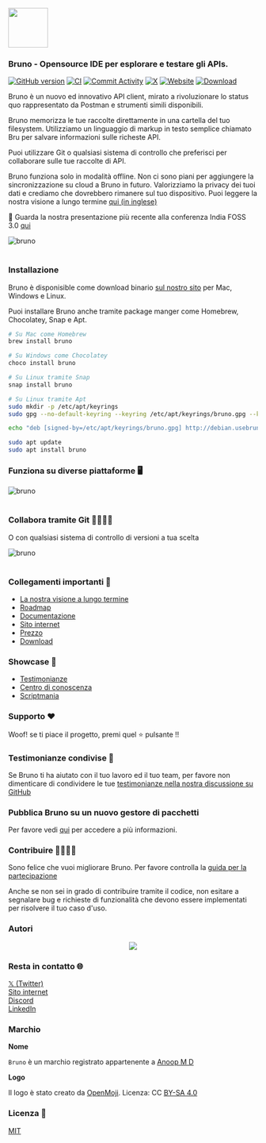 <br />
<img src="../../assets/images/logo-transparent.png" width="80"/>

### Bruno - Opensource IDE per esplorare e testare gli APIs.

[![GitHub version](https://badge.fury.io/gh/usebruno%2Fbruno.svg)](https://badge.fury.io/gh/usebruno%bruno)
[![CI](https://github.com/usebruno/bruno/actions/workflows/unit-tests.yml/badge.svg?branch=main)](https://github.com/usebruno/bruno/workflows/unit-tests.yml)
[![Commit Activity](https://img.shields.io/github/commit-activity/m/usebruno/bruno)](https://github.com/usebruno/bruno/pulse)
[![X](https://img.shields.io/twitter/follow/use_bruno?style=social&logo=x)](https://twitter.com/use_bruno)
[![Website](https://img.shields.io/badge/Website-Visit-blue)](https://www.usebruno.com)
[![Download](https://img.shields.io/badge/Download-Latest-brightgreen)](https://www.usebruno.com/downloads)

Bruno è un nuovo ed innovativo API client, mirato a rivoluzionare lo status quo rappresentato da Postman e strumenti simili disponibili.

Bruno memorizza le tue raccolte direttamente in una cartella del tuo filesystem. Utilizziamo un linguaggio di markup in testo semplice chiamato Bru per salvare informazioni sulle richeste API.

Puoi utilizzare Git o qualsiasi sistema di controllo che preferisci per collaborare sulle tue raccolte di API.

Bruno funziona solo in modalità offline. Non ci sono piani per aggiungere la sincronizzazione su cloud a Bruno in futuro. Valorizziamo la privacy dei tuoi dati e crediamo che dovrebbero rimanere sul tuo dispositivo. Puoi leggere la nostra visione a lungo termine [qui (in inglese)](https://github.com/usebruno/bruno/discussions/269)

📢 Guarda la nostra presentazione più recente alla conferenza India FOSS 3.0 [qui](https://www.youtube.com/watch?v=7bSMFpbcPiY)

![bruno](/assets/images/landing-2.png) <br /><br />

### Installazione

Bruno è disponisible come download binario [sul nostro sito](https://www.usebruno.com/downloads) per Mac, Windows e Linux.

Puoi installare Bruno anche tramite package manger come Homebrew, Chocolatey, Snap e Apt.

```sh
# Su Mac come Homebrew
brew install bruno

# Su Windows come Chocolatey
choco install bruno

# Su Linux tramite Snap
snap install bruno

# Su Linux tramite Apt
sudo mkdir -p /etc/apt/keyrings
sudo gpg --no-default-keyring --keyring /etc/apt/keyrings/bruno.gpg --keyserver keyserver.ubuntu.com --recv-keys 9FA6017ECABE0266

echo "deb [signed-by=/etc/apt/keyrings/bruno.gpg] http://debian.usebruno.com/ bruno stable" | sudo tee /etc/apt/sources.list.d/bruno.list

sudo apt update
sudo apt install bruno
```

### Funziona su diverse piattaforme 🖥️

![bruno](/assets/images/run-anywhere.png) <br /><br />

### Collabora tramite Git 👩‍💻🧑‍💻

O con qualsiasi sistema di controllo di versioni a tua scelta

![bruno](/assets/images/version-control.png) <br /><br />

### Collegamenti importanti 📌

- [La nostra visione a lungo termine](https://github.com/usebruno/bruno/discussions/269)
- [Roadmap](https://github.com/usebruno/bruno/discussions/384)
- [Documentazione](https://docs.usebruno.com)
- [Sito internet](https://www.usebruno.com)
- [Prezzo](https://www.usebruno.com/pricing)
- [Download](https://www.usebruno.com/downloads)

### Showcase 🎥

- [Testimonianze](https://github.com/usebruno/bruno/discussions/343)
- [Centro di conoscenza](https://github.com/usebruno/bruno/discussions/386)
- [Scriptmania](https://github.com/usebruno/bruno/discussions/385)

### Supporto ❤️

Woof! se ti piace il progetto, premi quel ⭐ pulsante !!

### Testimonianze condivise 📣

Se Bruno ti ha aiutato con il tuo lavoro ed il tuo team, per favore non dimenticare di condividere le tue [testimonianze nella nostra discussione su GitHub](https://github.com/usebruno/bruno/discussions/343)

### Pubblica Bruno su un nuovo gestore di pacchetti

Per favore vedi [qui](publishing.md) per accedere a più informazioni.

### Contribuire 👩‍💻🧑‍💻

Sono felice che vuoi migliorare Bruno. Per favore controlla la [guida per la partecipazione](contributing.md)

Anche se non sei in grado di contribuire tramite il codice, non esitare a segnalare bug e richieste di funzionalità che devono essere implementati per risolvere il tuo caso d'uso.

### Autori

<div align="center">
    <a href="https://github.com/usebruno/bruno/graphs/contributors">
        <img src="https://contrib.rocks/image?repo=usebruno/bruno" />
    </a>
</div>

### Resta in contatto 🌐

[𝕏 (Twitter)](https://twitter.com/use_bruno) <br />
[Sito internet](https://www.usebruno.com) <br />
[Discord](https://discord.com/invite/KgcZUncpjq) <br />
[LinkedIn](https://www.linkedin.com/company/usebruno)

### Marchio

**Nome**

`Bruno` è un marchio registrato appartenente a [Anoop M D](https://www.helloanoop.com/)

**Logo**

Il logo è stato creato da [OpenMoji](https://openmoji.org/library/emoji-1F436/). Licenza: CC [BY-SA 4.0](https://creativecommons.org/licenses/by-sa/4.0/)

### Licenza 📄

[MIT](license.md)

